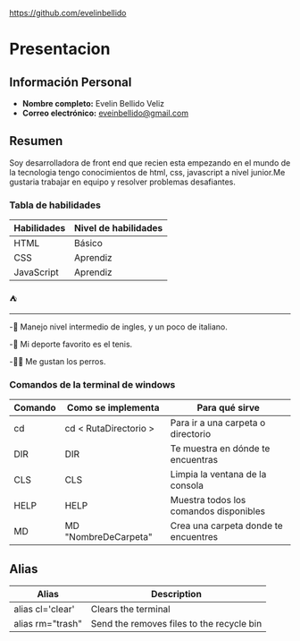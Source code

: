 https://github.com/evelinbellido
# Presentacion

## Información Personal

- **Nombre completo:** Evelin Bellido Veliz
- **Correo electrónico:** eveinbellido@gmail.com

## Resumen


Soy desarrolladora de front end que recien esta empezando en el mundo de la tecnologia tengo conocimientos de html, css, javascript a nivel junior.Me gustaria trabajar en equipo y resolver problemas desafiantes.




### Tabla de habilidades

| Habilidades | Nivel de habilidades |
|-------------|----------------------|
| HTML        | Básico               |
| CSS         | Aprendiz             |
| JavaScript  | Aprendiz             |

:tent:

--------------------------------------------------------
-🐲 Manejo nivel intermedio de ingles, y un poco de italiano.

-🤹 Mi deporte favorito es el tenis.

-🐕‍🦺 Me gustan los perros.

### Comandos de la terminal de windows

| Comando  | Como se implementa       | Para qué sirve                         |
|----------|--------------------------|----------------------------------------|
| cd       | cd < RutaDirectorio >    | Para ir a una carpeta o directorio     |
| DIR      | DIR                      | Te muestra en dónde te encuentras      |
| CLS      | CLS                      | Limpia la ventana de la consola        |
| HELP     | HELP                     | Muestra todos los comandos disponibles |
| MD       | MD "NombreDeCarpeta"     | Crea una carpeta donde te encuentres   |

## Alias

| Alias | Description |
|-------|-------------|
| alias cl='clear'| Clears the terminal|
| alias rm="trash" | Send the removes files to the recycle bin |https://github.com/evelinbellido